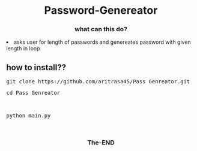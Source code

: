  <h1 align="center">
  Password-Genereator
</h1>

<h3 align="center">
  what can this do?
</h3>
<li>asks user for length of passwords and genereates password with given length in loop</li>

<h2>how to install??</h2>

<pre>git clone https://github.com/aritrasa45/Pass_Genreator.git</pre>
<pre>cd Pass_Genreator</pre>
<br>
<pre>python main.py</pre>
<br>



 <h3 align="center">
  The-END
</h3>
